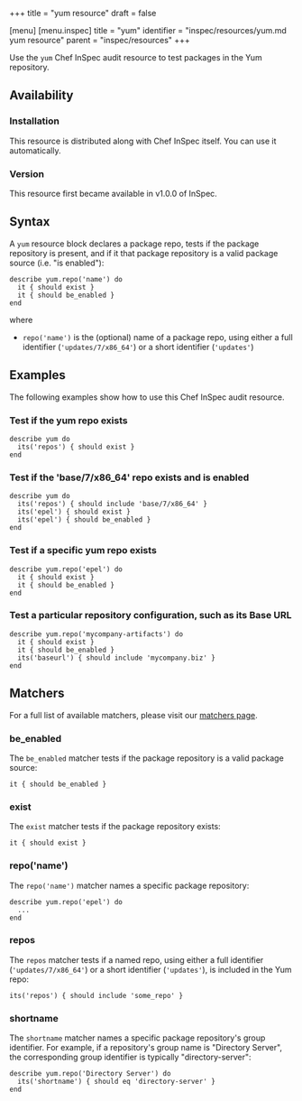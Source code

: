 +++
title = "yum resource"
draft = false

[menu]
  [menu.inspec]
    title = "yum"
    identifier = "inspec/resources/yum.md yum resource"
    parent = "inspec/resources"
+++


Use the `yum` Chef InSpec audit resource to test packages in the Yum repository.


## Availability

### Installation

This resource is distributed along with Chef InSpec itself. You can use it automatically.

### Version

This resource first became available in v1.0.0 of InSpec.

## Syntax

A `yum` resource block declares a package repo, tests if the package repository is present, and if it that package repository is a valid package source (i.e. "is enabled"):

    describe yum.repo('name') do
      it { should exist }
      it { should be_enabled }
    end

where

* `repo('name')` is the (optional) name of a package repo, using either a full identifier (`'updates/7/x86_64'`) or a short identifier (`'updates'`)


## Examples

The following examples show how to use this Chef InSpec audit resource.

### Test if the yum repo exists

    describe yum do
      its('repos') { should exist }
    end

### Test if the 'base/7/x86_64' repo exists and is enabled

    describe yum do
      its('repos') { should include 'base/7/x86_64' }
      its('epel') { should exist }
      its('epel') { should be_enabled }
    end

### Test if a specific yum repo exists

    describe yum.repo('epel') do
      it { should exist }
      it { should be_enabled }
    end

### Test a particular repository configuration, such as its Base URL

    describe yum.repo('mycompany-artifacts') do
      it { should exist }
      it { should be_enabled }
      its('baseurl') { should include 'mycompany.biz' }
    end


## Matchers

For a full list of available matchers, please visit our [matchers page](https://www.inspec.io/docs/reference/matchers/).

### be_enabled

The `be_enabled` matcher tests if the package repository is a valid package source:

    it { should be_enabled }

### exist

The `exist` matcher tests if the package repository exists:

    it { should exist }

### repo('name')

The `repo('name')` matcher names a specific package repository:

    describe yum.repo('epel') do
      ...
    end

### repos

The `repos` matcher tests if a named repo, using either a full identifier (`'updates/7/x86_64'`) or a short identifier (`'updates'`), is included in the Yum repo:

    its('repos') { should include 'some_repo' }

### shortname

The `shortname` matcher names a specific package repository's group identifier. For example, if a repository's group name is "Directory Server", the corresponding group identifier is typically "directory-server":

    describe yum.repo('Directory Server') do
      its('shortname') { should eq 'directory-server' }
    end
